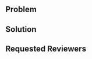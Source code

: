 ## Problem

<!-- In a few words, describe the problem being solved with the proposal. -->

## Solution

<!-- In a few words, describe the idea of the solution. Provide links to a prototype or proof of concept, if available. -->

## Requested Reviewers

<!-- List reviewers who, in your opinion, can bring the most valuable input. 
See [Component Assignments](https://github.com/magento/architecture/wiki/Component-Assignments) for official assignments, 
but feel free to mention any core or community contributors. 

Mentioning specific reviewers you raise their attention, increase chances of getting valuable input, speed up the review process, and so put the ground to a successful and valuable design document. 
-->
